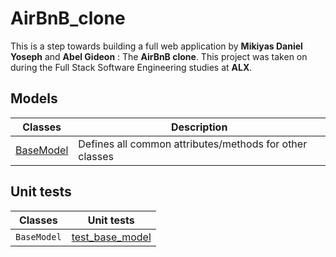 # AirBnB_clone

This is a step towards building a full web application by **Mikiyas Daniel Yoseph** and **Abel Gideon** : The __AirBnB clone__.
This project was taken on during the Full Stack Software Engineering studies at **ALX**.

## Models
|Classes|Description|
|-------|------------|
|[BaseModel](./models/base_model.py) | Defines all common attributes/methods for other classes|

## Unit tests
|Classes|Unit tests|
|-------|----------|
|`BaseModel`|[test_base_model](./tests/test_models/test_base_model.py)|
